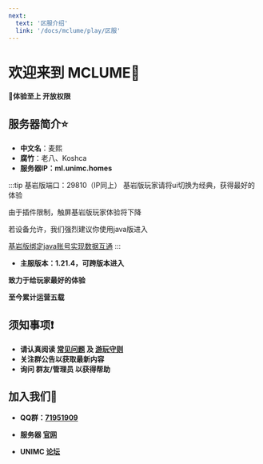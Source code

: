 ```yaml
---
next:
  text: '区服介绍'
  link: '/docs/mclume/play/区服'
---
```

# 欢迎来到 **MCLUME**:high_brightness:
**:diamond_shape_with_a_dot_inside:体验至上 开放权限**
## 服务器简介:star:
- **中文名**：麦熙
- **腐竹**：老八、Koshca
- **服务器IP：ml.unimc.homes**
 
:::tip 基岩版端口：29810（IP同上）
基岩版玩家请将ui切换为经典，获得最好的体验
 
由于插件限制，触屏基岩版玩家体验将下降

若设备允许，我们强烈建议你使用java版进入

[基岩版绑定java账号实现数据互通](/docs/mclume/play/互通绑定)
:::
- **主服版本：1.21.4，可跨版本进入**
 
**致力于给玩家最好的体验**
 
**至今累计运营五载**
## 须知事项:exclamation:
- **请认真阅读 [常见问题](/docs/all/ask) 及 [游玩守则](/docs/all/rules.html#游玩守则)**
- **关注群公告以获取最新内容**
- **询问 群友/管理员 以获得帮助**
## 加入我们:iphone:
 
- **QQ群：[71951909](https://qm.qq.com/q/yWpttnMwfe)**
 
- **服务器 [官网](https://www.mcpool.net)**
 
- **UNIMC [论坛](https://bbs.unimc.homes)**
